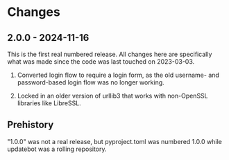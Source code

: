 # Changes

## 2.0.0 - 2024-11-16

This is the first real numbered release. All changes here are specifically what was made since the code was last touched on 2023-03-03.

1. Converted login flow to require a login form, as the old username- and password-based login flow was no longer working.

2. Locked in an older version of urllib3 that works with non-OpenSSL libraries like LibreSSL.

## Prehistory

"1.0.0" was not a real release, but pyproject.toml was numbered 1.0.0 while updatebot was a rolling repository.
